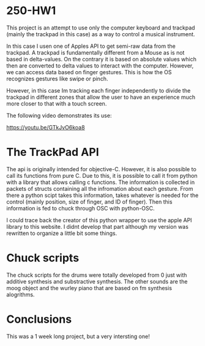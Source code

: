 # 250-HW1

This project is an attempt to use only the computer keyboard and trackpad (mainly the trackpad in this case) as a way
to control a musical instrument.

In this case I usen one of Apples API to get semi-raw data from the trackpad.
A trackpad is fundamentally different from a Mouse as is not based in delta-values. On the contrary it is based on absolute
values which then are converted to delta values to interact with the computer. However, we can access data
based on finger gestures. This is how the OS recognizes gestures like swipe or pinch.

However, in this case Im tracking each finger independently to divide the trackpad in different zones
that allow the user to have an experience much more closer to that with a touch screen.

The following video demonstrates its use:

https://youtu.be/GTkJvO6koa8


# The TrackPad API
The api is originally intended for objective-C. However, it is also possible to call its functions from pure C.
Due to this, it is possible to call it from python with a library that allows calling c functions.
The information is collected in packets of structs containing all the infromation about each gesture. From there
a python scipt takes this information, takes whatever is needed for the control (mainly position, size of finger,
and ID of finger). Then this information is fed to chuck through OSC with python-OSC.

I could trace back the creator of this python wrapper to use the apple API library to this website.
I didnt develop that part although my version was rewritten to organize a little bit some things.

# Chuck scripts

The chuck scripts for the drums were totally developed from 0 just with additive synthesis and substractive synthesis.
The other sounds are the moog object and the wurley piano that are based on fm synthesis alogrithms.

# Conclusions

This was a 1 week long project, but a very intersting one!

